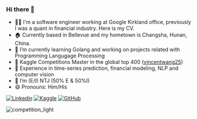 ### Hi there 👋

<!--
**VincentWang25/VincentWang25** is a ✨ _special_ ✨ repository because its `README.md` (this file) appears on your GitHub profile.

Here are some ideas to get you started:

- 🔭 I’m currently working on ...
- 🌱 I’m currently learning ...
- 👯 I’m looking to collaborate on ...
- 🤔 I’m looking for help with ...
- 💬 Ask me about ...
- 📫 How to reach me: ...
- 😄 Pronouns: ...
- ⚡ Fun fact: ...
-->


- 🧑‍💻 I'm a software engineer working at Google Kirkland office, previously I was a quant in financial industry. Here is my CV.
- 🏠 Currently based in Bellevue and my hometown is Changsha, Hunan, China.
- 🌱 I’m currently learning Golang and working on projects related with Programming Langugage Processing
- 🏅 Kaggle Competitions Master in the global top 400 ([vincentwang25](https://www.kaggle.com/vincentwang25))
- 🤖 Experience in time-series prediction, financial modeling, NLP and computer vision
- 🤔 I’m (E/I) NTJ (50% E & 50%I) <!-- with Top 5 strength (LEARNER | RESPONSIBILITY | ACHIEVER | FOCUS | ANALYTICAL) according to [CliftonStrengths](https://www.gallup.com/cliftonstrengths/en/252137/home.aspx) test -->
- 😄 Pronouns: Him/His

[![Linkedin](https://img.shields.io/badge/-LinkedIn-306EA8?style=flat&logo=Linkedin&logoColor=white&link=https://www.linkedin.com/in/anjum-sayed//)](https://www.linkedin.com/in/ziyuewang0125/) 
[![Kaggle](https://img.shields.io/badge/-Kaggle-5DB0DB?style=flat&logo=Kaggle&logoColor=white&link=https://www.kaggle.com/anjum48)](https://www.kaggle.com/vincentwang25)
[![GitHub](https://img.shields.io/badge/-GitHub-2F2F2F?style=flat&logo=github&logoColor=white&link=https://www.github.com/anjum48)](https://github.com/VincentWang25)

![competition_light](https://road-to-kaggle-grandmaster.vercel.app/api/badges/VincentWang25/competition/light)
<!-- ![dataset](https://road-to-kaggle-grandmaster.vercel.app/api/badges/VincentWang25/dataset/light)
![notebook](https://road-to-kaggle-grandmaster.vercel.app/api/badges/VincentWang25/notebook/light)
![discussion](https://road-to-kaggle-grandmaster.vercel.app/api/badges/VincentWang25/discussion/light)
![GitHub stats](https://github-readme-stats.vercel.app/api?username=VincentWang25&show_icons=true&count_private=true&theme=algolia&hide_rank=true&custom_title=GitHub%20Stats&include_all_commits=true&hide=issues&hide_title=true)
-->
<!-- ![Languages](https://github-readme-stats.vercel.app/api/top-langs/?username=anjum48&layout=compact&hide=jupyter%20notebook&theme=algolia&custom_title=Top%20Languages&langs_count=4) -->
